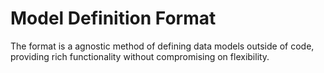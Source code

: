 # Model Definition Format

The format is a agnostic method of defining data models outside of code, providing rich functionality without compromising on flexibility.

